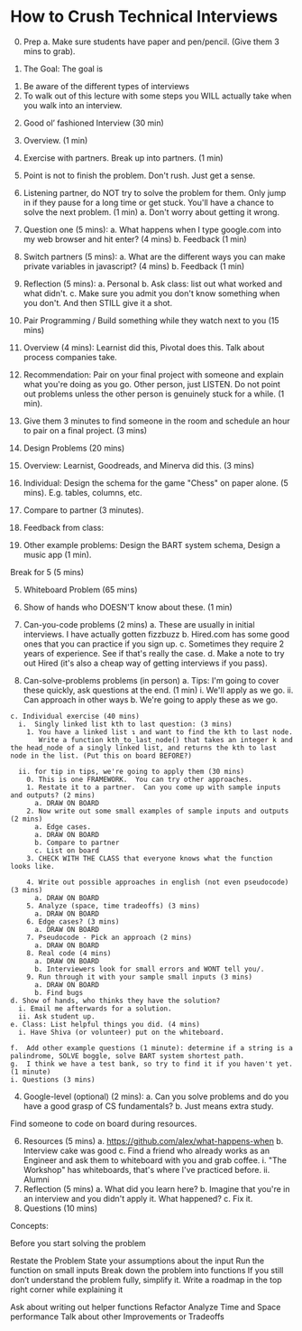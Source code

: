 # How to Crush Technical Interviews

0. Prep
  a. Make sure students have paper and pen/pencil. (Give them 3 mins to grab).

1. The Goal: The goal is
  1) Be aware of the different types of interviews
  2) To walk out of this lecture with some steps you WILL actually take when you walk into an interview.

2. Good ol’ fashioned Interview (30 min)
  0.  Overview. (1 min)
  1.  Exercise with partners.  Break up into partners. (1 min)
  2.  Point is not to finish the problem.  Don't rush.  Just get a sense.

  3.  Listening partner, do NOT try to solve the problem for them. Only jump in if they pause for a long time or get stuck.  You'll have a chance to solve the next problem. (1 min)
    a. Don't worry about getting it wrong.

  4.  Question one (5 mins):
    a. What happens when I type google.com into my web browser and hit enter? (4 mins)
    b. Feedback (1 min)

  5.  Switch partners (5 mins):
    a. What are the different ways you can make private variables in javascript? (4 mins)
    b. Feedback (1 min)

  6. Reflection (5 mins):
    a. Personal
    b. Ask class: list out what worked and what didn't.
    c. Make sure you admit you don't know something when you don't.  And then STILL give it a shot.

3. Pair Programming / Build something while they watch next to you (15 mins)
  0. Overview (4 mins): Learnist did this, Pivotal does this.  Talk about process companies take.

  1. Recommendation: Pair on your final project with someone and explain
  what you're doing as you go.  Other person, just LISTEN.  Do not point out problems unless the other person is genuinely stuck for a while. (1 min).

  2. Give them 3 minutes to find someone in the room and schedule an hour to pair on a final project. (3 mins)

4. Design Problems (20 mins)
  0. Overview: Learnist, Goodreads, and Minerva did this. (3 mins)
  1. Individual: Design the schema for the game "Chess" on paper alone. (5 mins).  E.g. tables, columns, etc.
  2. Compare to partner (3 minutes).
  3. Feedback from class:
  4. Other example problems: Design the BART system schema, Design a music app (1 min).

Break for 5 (5 mins)

5. Whiteboard Problem (65 mins)
  0.  Show of hands who DOESN'T know about these. (1 min)
  1. Can-you-code problems (2 mins)
    a. These are usually in initial interviews.  I have actually gotten fizzbuzz
    b. Hired.com has some good ones that you can practice if you sign up.
    c. Sometimes they require 2 years of experience. See if that's really the case.
    d. Make a note to try out Hired (it's also a cheap way of getting interviews if you pass).

  2. Can-solve-problems problems (in person)
    a. Tips: I'm going to cover these quickly, ask questions at the end. (1 min)
      i. We'll apply as we go.
      ii. Can approach in other ways
    b. We're going to apply these as we go.

    c. Individual exercise (40 mins)
      i.  Singly linked list kth to last question: (3 mins)
        1. You have a linked list ↴ and want to find the kth to last node.
           Write a function kth_to_last_node() that takes an integer k and the head_node of a singly linked list, and returns the kth to last node in the list. (Put this on board BEFORE?)

      ii. for tip in tips, we're going to apply them (30 mins)
        0. This is one FRAMEWORK.  You can try other approaches.
        1. Restate it to a partner.  Can you come up with sample inputs and outputs? (2 mins)
          a. DRAW ON BOARD
        2. Now write out some small examples of sample inputs and outputs (2 mins)
          a. Edge cases.
          a. DRAW ON BOARD
          b. Compare to partner
          c. List on board
        3. CHECK WITH THE CLASS that everyone knows what the function looks like.

        4. Write out possible approaches in english (not even pseudocode) (3 mins)
          a. DRAW ON BOARD
        5. Analyze (space, time tradeoffs) (3 mins)
          a. DRAW ON BOARD
        6. Edge cases? (3 mins)
          a. DRAW ON BOARD
        7. Pseudocode - Pick an approach (2 mins)
          a. DRAW ON BOARD
        8. Real code (4 mins)
          a. DRAW ON BOARD
          b. Interviewers look for small errors and WONT tell you/.
        9. Run through it with your sample small inputs (3 mins)
          a. DRAW ON BOARD
          b. Find bugs
    d. Show of hands, who thinks they have the solution?
      i. Email me afterwards for a solution.
      ii. Ask student up.
    e. Class: List helpful things you did. (4 mins)
      i. Have Shiva (or volunteer) put on the whiteboard.

    f.  Add other example questions (1 minute): determine if a string is a palindrome, SOLVE boggle, solve BART system shortest path.
    g.  I think we have a test bank, so try to find it if you haven't yet. (1 minute)
    i. Questions (3 mins)

  4. Google-level (optional) (2 mins):
    a. Can you solve problems and do you have a good grasp of CS fundamentals?
    b. Just means extra study.

Find someone to code on board during resources.

6. Resources (5 mins)
  a. https://github.com/alex/what-happens-when
  b. Interview cake was good
  c.  Find a friend who already works as an Engineer and ask them to whiteboard with you and grab coffee.
    i. "The Workshop" has whiteboards, that's where I've practiced before.
    ii. Alumni
7. Reflection (5 mins)
  a. What did you learn here?
  b. Imagine that you're in an interview and you didn't apply it.  What happened?
  c. Fix it.
8. Questions (10 mins)



Concepts:

Before you start solving the problem

Restate the Problem
State your assumptions about the input
Run the function on small inputs
Break down the problem into functions
If you still don’t understand the problem fully, simplify it.
Write a roadmap in the top right corner while explaining it

Ask about writing out helper functions
Refactor
Analyze Time and Space performance
Talk about other Improvements or Tradeoffs

